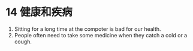 # 14 健康和疾病
1. Sitting for a long time at the compoter is bad for our health.
1. People often need to take some medicine when they catch a cold or a cough.
